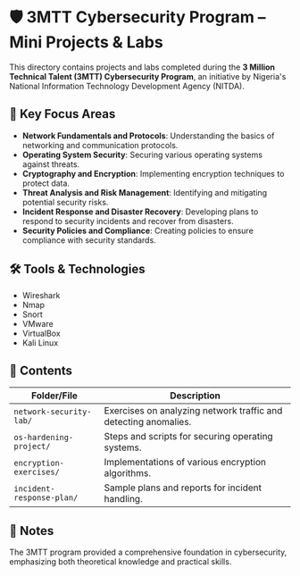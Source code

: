 # 🛡️ 3MTT Cybersecurity Program – Mini Projects & Labs

This directory contains projects and labs completed during the **3 Million Technical Talent (3MTT) Cybersecurity Program**, an initiative by Nigeria's National Information Technology Development Agency (NITDA). 

## 📌 Key Focus Areas

- **Network Fundamentals and Protocols**: Understanding the basics of networking and communication protocols.
- **Operating System Security**: Securing various operating systems against threats.
- **Cryptography and Encryption**: Implementing encryption techniques to protect data.
- **Threat Analysis and Risk Management**: Identifying and mitigating potential security risks.
- **Incident Response and Disaster Recovery**: Developing plans to respond to security incidents and recover from disasters.
- **Security Policies and Compliance**: Creating policies to ensure compliance with security standards.

## 🛠 Tools & Technologies

- Wireshark
- Nmap
- Snort
- VMware
- VirtualBox
- Kali Linux

## 📁 Contents

| Folder/File               | Description                                         |
|---------------------------|-----------------------------------------------------|
| `network-security-lab/`   | Exercises on analyzing network traffic and detecting anomalies. |
| `os-hardening-project/`   | Steps and scripts for securing operating systems.   |
| `encryption-exercises/`   | Implementations of various encryption algorithms.   |
| `incident-response-plan/` | Sample plans and reports for incident handling.     |

## 📝 Notes

The 3MTT program provided a comprehensive foundation in cybersecurity, emphasizing both theoretical knowledge and practical skills.
